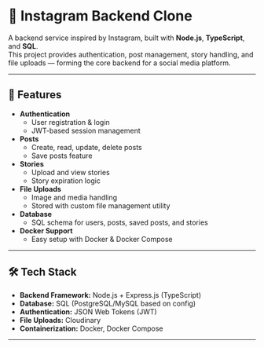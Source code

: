 # 📸 Instagram Backend Clone

A backend service inspired by Instagram, built with **Node.js**, **TypeScript**, and **SQL**.  
This project provides authentication, post management, story handling, and file uploads — forming the core backend for a social media platform.

---

## 🚀 Features
- **Authentication**
  - User registration & login
  - JWT-based session management
- **Posts**
  - Create, read, update, delete posts
  - Save posts feature
- **Stories**
  - Upload and view stories
  - Story expiration logic
- **File Uploads**
  - Image and media handling
  - Stored with custom file management utility
- **Database**
  - SQL schema for users, posts, saved posts, and stories
- **Docker Support**
  - Easy setup with Docker & Docker Compose

---

## 🛠 Tech Stack
- **Backend Framework:** Node.js + Express.js (TypeScript)
- **Database:** SQL (PostgreSQL/MySQL based on config)
- **Authentication:** JSON Web Tokens (JWT)
- **File Uploads:** Cloudinary
- **Containerization:** Docker, Docker Compose

---
